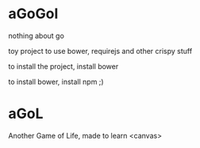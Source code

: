 aGoGol
======
nothing about go

toy project to use bower, requirejs and other crispy stuff

to install the project, install bower

to install bower, install npm ;)


aGoL
====

Another Game of Life, made to learn &lt;canvas>
